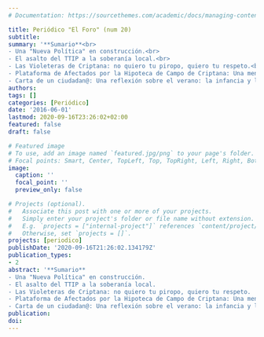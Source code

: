 ```yaml
---
# Documentation: https://sourcethemes.com/academic/docs/managing-content/

title: Periódico "El Foro" (num 20)
subtitle: 
summary: '**Sumario**<br>
- Una "Nueva Política" en construcción.<br>
- El asalto del TTIP a la soberanía local.<br>
- Las Violeteras de Criptana: no quiero tu piropo, quiero tu respeto.<br>
- Plataforma de Afectados por la Hipoteca de Campo de Criptana: Una mentira piadosa.<br>
- Carta de un ciudadan@: Una reflexión sobre el verano: la infancia y las rebajas.'
authors:
tags: []
categories: [Periódico]
date: '2016-06-01'
lastmod: 2020-09-16T23:26:02+02:00
featured: false
draft: false

# Featured image
# To use, add an image named `featured.jpg/png` to your page's folder.
# Focal points: Smart, Center, TopLeft, Top, TopRight, Left, Right, BottomLeft, Bottom, BottomRight.
image:
  caption: ''
  focal_point: ''
  preview_only: false

# Projects (optional).
#   Associate this post with one or more of your projects.
#   Simply enter your project's folder or file name without extension.
#   E.g. `projects = ["internal-project"]` references `content/project/deep-learning/index.md`.
#   Otherwise, set `projects = []`.
projects: [periodico]
publishDate: '2020-09-16T21:26:02.134179Z'
publication_types:
- 2
abstract: '**Sumario** 
- Una "Nueva Política" en construcción.
- El asalto del TTIP a la soberanía local.
- Las Violeteras de Criptana: no quiero tu piropo, quiero tu respeto.
- Plataforma de Afectados por la Hipoteca de Campo de Criptana: Una mentira piadosa.
- Carta de un ciudadan@: Una reflexión sobre el verano: la infancia y las rebajas.'
publication: 
doi:
---
```

